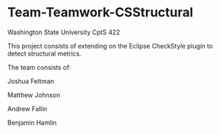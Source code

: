 # Team-Teamwork-CSStructural

Washington State University CptS 422

This project consists of extending on the Eclipse CheckStyle plugin to detect structural metrics.


The team consists of:

Joshua Feltman

Matthew Johnson

Andrew Fallin

Benjamin Hamlin
